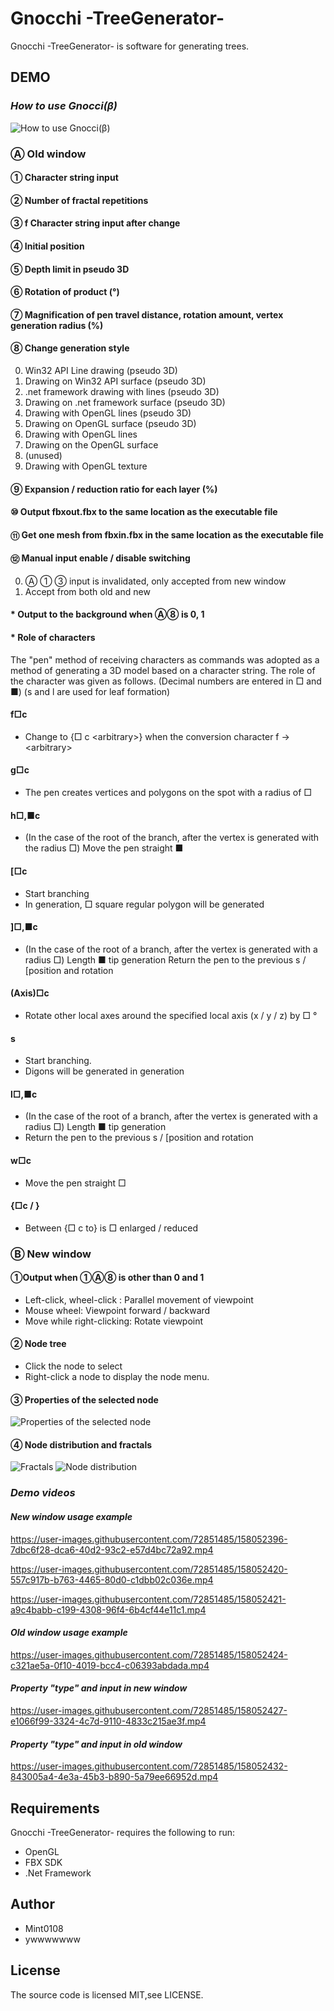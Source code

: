 # Gnocchi -TreeGenerator-
Gnocchi -TreeGenerator- is software for generating trees.

## DEMO
### _How to use Gnocci(β)_
![How to use Gnocci(β)](https://user-images.githubusercontent.com/93573362/158017098-645e2b76-dd1a-4926-b184-ea915a2af25c.png)
### Ⓐ Old window
#### ① Character string input
#### ② Number of fractal repetitions
#### ③ f Character string input after change
#### ④ Initial position
#### ⑤ Depth limit in pseudo 3D
#### ⑥ Rotation of product (°)
#### ⑦ Magnification of pen travel distance, rotation amount, vertex generation radius (%)
#### ⑧ Change generation style
0) Win32 API Line drawing (pseudo 3D)
1) Drawing on Win32 API surface (pseudo 3D)
2) .net framework drawing with lines (pseudo 3D)
3) Drawing on .net framework surface (pseudo 3D)
4) Drawing with OpenGL lines (pseudo 3D)
5) Drawing on OpenGL surface (pseudo 3D)
6) Drawing with OpenGL lines
7) Drawing on the OpenGL surface
8) (unused)
9) Drawing with OpenGL texture
#### ⑨ Expansion / reduction ratio for each layer (%)
#### ⑩ Output fbxout.fbx to the same location as the executable file
#### ⑪ Get one mesh from fbxin.fbx in the same location as the executable file
#### ⑫ Manual input enable / disable switching
0) Ⓐ ① ③ input is invalidated, only accepted from new window
1) Accept from both old and new
#### * Output to the background when Ⓐ⑧ is 0, 1
#### * Role of characters
The "pen" method of receiving characters as commands was adopted as a method of generating a 3D model based on a character string. The role of the character was given as follows. (Decimal numbers are entered in □ and ■) (s and l are used for leaf formation)
#### f□c
* Change to {□ c \<arbitrary\>} when the conversion character f → \<arbitrary\>
#### g□c
* The pen creates vertices and polygons on the spot with a radius of □
#### h□,■c
* (In the case of the root of the branch, after the vertex is generated with the radius □) Move the pen straight ■
#### [□c
* Start branching
* In generation, □ square regular polygon will be generated
#### ]□,■c
* (In the case of the root of a branch, after the vertex is generated with a radius □) Length ■ tip generation
Return the pen to the previous s / [position and rotation
#### (Axis)□c
* Rotate other local axes around the specified local axis (x / y / z) by □ °
#### s
* Start branching.
* Digons will be generated in generation
#### l□,■c
* (In the case of the root of a branch, after the vertex is generated with a radius □) Length ■ tip generation
* Return the pen to the previous s / [position and rotation
#### w□c
* Move the pen straight □
#### {□c / }
* Between {□ c to} is □ enlarged / reduced
### Ⓑ New window
#### ①Output when ①Ⓐ⑧ is other than 0 and 1
* Left-click, wheel-click : Parallel movement of viewpoint
* Mouse wheel: Viewpoint forward / backward
* Move while right-clicking: Rotate viewpoint
#### ② Node tree
* Click the node to select
* Right-click a node to display the node menu.
#### ③ Properties of the selected node
![Properties of the selected node](https://user-images.githubusercontent.com/93573362/158017105-6a48dc4e-a425-49a0-b830-de24e494f68c.png)
#### ④ Node distribution and fractals
![Fractals](https://user-images.githubusercontent.com/93573362/158017122-4bfc6de6-0e9d-4aba-89f7-a0ad7d5f40a3.png)
![Node distribution](https://user-images.githubusercontent.com/93573362/158017125-bba73149-1571-4620-bb36-29db15a7f506.png)
### _Demo videos_
#### _New window usage example_

https://user-images.githubusercontent.com/72851485/158052396-7dbc6f28-dca6-40d2-93c2-e57d4bc72a92.mp4

https://user-images.githubusercontent.com/72851485/158052420-557c917b-b763-4465-80d0-c1dbb02c036e.mp4

https://user-images.githubusercontent.com/72851485/158052421-a9c4babb-c199-4308-96f4-6b4cf44e11c1.mp4

#### _Old window usage example_

https://user-images.githubusercontent.com/72851485/158052424-c321ae5a-0f10-4019-bcc4-c06393abdada.mp4

#### _Property "type" and input in new window_

https://user-images.githubusercontent.com/72851485/158052427-e1066f99-3324-4c7d-9110-4833c215ae3f.mp4

#### _Property "type" and input in old window_

https://user-images.githubusercontent.com/72851485/158052432-843005a4-4e3a-45b3-b890-5a79ee66952d.mp4

## Requirements
Gnocchi -TreeGenerator- requires the following to run:
* OpenGL
* FBX SDK
* .Net Framework

## Author
* Mint0108
* ywwwwwww

## License
The source code is licensed MIT,see LICENSE.
